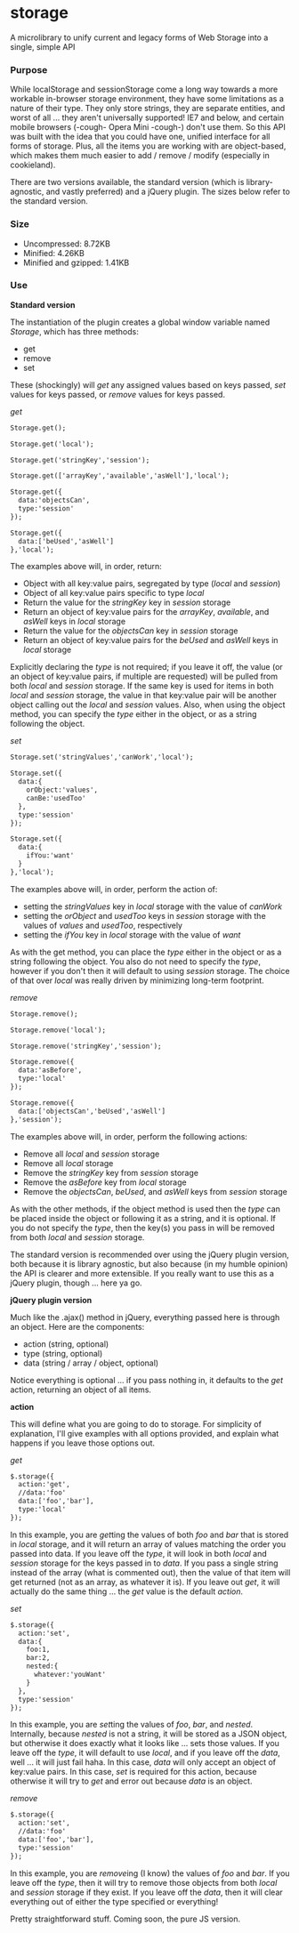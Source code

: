 storage
=======

A microlibrary to unify current and legacy forms of Web Storage into a single, simple API

### Purpose

While localStorage and sessionStorage come a long way towards a more workable in-browser storage environment, they have some limitations as a nature of their type. They only store strings, they are separate entities, and worst of all ... they aren't universally supported! IE7 and below, and certain mobile browsers (-cough- Opera Mini -cough-) don't use them. So this API was built with the idea that you could have one, unified interface for all forms of storage. Plus, all the items you are working with are object-based, which makes them much easier to add / remove / modify (especially in cookieland).

There are two versions available, the standard version (which is library-agnostic, and vastly preferred) and a jQuery plugin. The sizes below refer to the standard version.

### Size

+ Uncompressed: 8.72KB
+ Minified: 4.26KB
+ Minified and gzipped: 1.41KB

### Use

**Standard version**

The instantiation of the plugin creates a global window variable named *Storage*, which has three methods:
+ get
+ remove
+ set

These (shockingly) will *get* any assigned values based on keys passed, *set* values for keys passed, or *remove* values for keys passed.

*get*
```html
Storage.get();

Storage.get('local');

Storage.get('stringKey','session');

Storage.get(['arrayKey','available','asWell'],'local');

Storage.get({
  data:'objectsCan',
  type:'session'
});

Storage.get({
  data:['beUsed','asWell']
},'local');
```

The examples above will, in order, return:
+ Object with all key:value pairs, segregated by type (*local* and *session*)
+ Object of all key:value pairs specific to type *local* 
+ Return the value for the *stringKey* key in *session* storage
+ Return an object of key:value pairs for the *arrayKey*, *available*, and *asWell* keys in *local* storage
+ Return the value for the *objectsCan* key in *session* storage
+ Return an object of key:value pairs for the *beUsed* and *asWell* keys in *local* storage

Explicitly declaring the *type* is not required; if you leave it off, the value (or an object of key:value pairs, if multiple are requested) will be pulled from both *local* and *session* storage. If the same key is used for items in both *local* and *session* storage, the value in that key:value pair will be another object calling out the *local* and *session* values. Also, when using the object method, you can specify the *type* either in the object, or as a string following the object.

*set*
```html
Storage.set('stringValues','canWork','local');

Storage.set({
  data:{
    orObject:'values',
    canBe:'usedToo'
  },
  type:'session'
});

Storage.set({
  data:{
    ifYou:'want'
  }
},'local');
```

The examples above will, in order, perform the action of:
+ setting the *stringValues* key in *local* storage with the value of *canWork*
+ setting the *orObject* and *usedToo* keys in *session* storage with the values of *values* and *usedToo*, respectively
+ setting the *ifYou* key in *local* storage with the value of *want*

As with the get method, you can place the *type* either in the object or as a string following the object. You also do not need to specify the *type*, however if you don't then it will default to using *session* storage. The choice of that over *local* was really driven by minimizing long-term footprint.

*remove*
```html
Storage.remove();

Storage.remove('local');

Storage.remove('stringKey','session');

Storage.remove({
  data:'asBefore',
  type:'local'
});

Storage.remove({
  data:['objectsCan','beUsed','asWell']
},'session');
```

The examples above will, in order, perform the following actions:
+ Remove all *local* and *session* storage
+ Remove all *local* storage
+ Remove the *stringKey* key from *session* storage
+ Remove the *asBefore* key from *local* storage
+ Remove the *objectsCan*, *beUsed*, and *asWell* keys from *session* storage

As with the other methods, if the object method is used then the *type* can be placed inside the object or following it as a string, and it is optional. If you do not specify the *type*, then the key(s) you pass in will be removed from both *local* and *session* storage.

The standard version is recommended over using the jQuery plugin version, both because it is library agnostic, but also because (in my humble opinion) the API is clearer and more extensible. If you really want to use this as a jQuery plugin, though ... here ya go.

**jQuery plugin version**

Much like the .ajax() method in jQuery, everything passed here is through an object. Here are the components:
+ action (string, optional)
+ type (string, optional)
+ data (string / array / object, optional)

Notice everything is optional ... if you pass nothing in, it defaults to the *get* action, returning an object of all items.

**action**

This will define what you are going to do to storage. For simplicity of explanation, I'll give examples with all options provided, and explain what happens if you leave those options out.

*get*
```html
$.storage({
  action:'get',
  //data:'foo'
  data:['foo','bar'],
  type:'local'
});
```

In this example, you are *get*ting the values of both *foo* and *bar* that is stored in *local* storage, and it will return an array of values matching the order you passed into data. If you leave off the *type*, it will look in both *local* and *session* storage for the keys passed in to *data*. If you pass a single string instead of the array (what is commented out), then the value of that item will get returned (not as an array, as whatever it is). If you leave out *get*, it will actually do the same thing ... the *get* value is the default *action*.

*set*
```html
$.storage({
  action:'set',
  data:{
    foo:1,
    bar:2,
    nested:{
      whatever:'youWant'
    }
  },
  type:'session'
});
```

In this example, you are *set*ting the values of *foo*, *bar*, and *nested*. Internally, because *nested* is not a string, it will be stored as a JSON object, but otherwise it does exactly what it looks like ... sets those values. If you leave off the *type*, it will default to use *local*, and if you leave off the *data*, well ... it will just fail haha. In this case, *data* will only accept an object of key:value pairs. In this case, *set* is required for this action, because otherwise it will try to *get* and error out because *data* is an object.

*remove*
```html
$.storage({
  action:'set',
  //data:'foo'
  data:['foo','bar'],
  type:'session'
});
```

In this example, you are *remove*ing (I know) the values of *foo* and *bar*. If you leave off the *type*, then it will try to remove those objects from both *local* and *session* storage if they exist. If you leave off the *data*, then it will clear everything out of either the type specified or everything!

Pretty straightforward stuff. Coming soon, the pure JS version.
